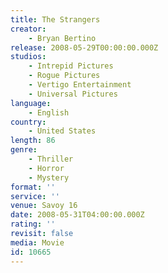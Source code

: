 ```yaml
---
title: The Strangers
creator:
    - Bryan Bertino
release: 2008-05-29T00:00:00.000Z
studios:
    - Intrepid Pictures
    - Rogue Pictures
    - Vertigo Entertainment
    - Universal Pictures
language:
    - English
country:
    - United States
length: 86
genre:
    - Thriller
    - Horror
    - Mystery
format: ''
service: ''
venue: Savoy 16
date: 2008-05-31T04:00:00.000Z
rating: ''
revisit: false
media: Movie
id: 10665
---
```



